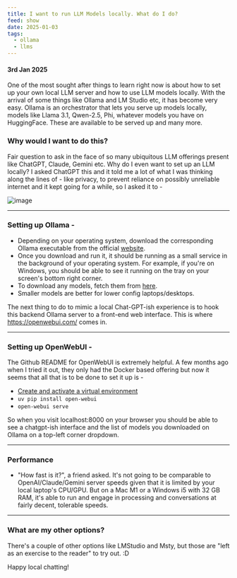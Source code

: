 ```yaml
---
title: I want to run LLM Models locally. What do I do?
feed: show
date: 2025-01-03
tags:
  - ollama
  - llms
---
```

#### 3rd Jan 2025

One of the most sought after things to learn right now is about how to set up your own local LLM server and how to use LLM models locally.
With the arrival of some things like Ollama and LM Studio etc, it has become very easy.
Ollama is an orchestrator that lets you serve up models locally, models like Llama 3.1, Qwen-2.5, Phi, whatever models you have on HuggingFace.
These are available to be served up and many more.

### Why would I want to do this?
Fair question to ask in the face of so many ubiquitous LLM offerings present like ChatGPT, Claude, Gemini etc. Why do I even want to set up an LLM locally?
I asked ChatGPT this and it told me a lot of what I was thinking along the lines of - like privacy, to prevent reliance on possibly unreliable internet and it kept going for a while, so I asked it to - 

![image](https://github.com/user-attachments/assets/4ac6b99e-5157-49ff-8c18-9dc4cffde09b)

---
### Setting up Ollama - 

- Depending on your operating system, download the corresponding Ollama executable from the official [website](https://ollama.com/download).
- Once you download and run it, it should be running as a small service in the background of your operating system. For example, if you're on Windows, you should be able to see it running on the tray on your screen's bottom right corner. 
- To download any models, fetch them from [here](https://ollama.com/search).
- Smaller models are better for lower config laptops/desktops.

The next thing to do to mimic a local Chat-GPT-ish experience is to hook this backend Ollama server to a front-end web interface. This is where https://openwebui.com/ comes in.

---
### Setting up OpenWebUI - 

The Github README for OpenWebUI is extremely helpful. A few months ago when I tried it out, they only had the Docker based offering but now it seems that all that is to be done to set it up is - 

- [Create and activate a virtual environment](https://everythingpython.substack.com/p/virtual-environments-using-uv) 
- `uv pip install open-webui`
- `open-webui serve`

So when you visit localhost:8000 on your browser you should be able to see a chatgpt-ish interface and the list of models you downloaded on Ollama on a top-left corner dropdown.

---

### Performance
- "How fast is it?", a friend asked. It's not going to be comparable to OpenAI/Claude/Gemini server speeds given that it is limited by your local laptop's CPU/GPU. But on a Mac M1 or a Windows i5 with 32 GB RAM, it's able to run and engage in processing and conversations at fairly decent, tolerable speeds.

---

### What are my other options?

There's a couple of other options like LMStudio and Msty, but those are "left as an exercise to the reader" to try out. :D

Happy local chatting!
